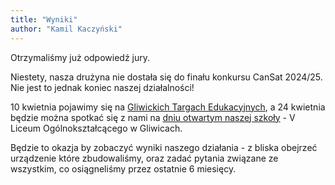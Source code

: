 ```yaml
---
title: "Wyniki"
author: "Kamil Kaczyński"
---
```


Otrzymaliśmy już odpowiedź jury.

Niestety, nasza drużyna nie dostała się do finału konkursu CanSat 2024/25. Nie jest to jednak koniec naszej działalności!

10 kwietnia pojawimy się na [Gliwickich Targach Edukacyjnych](https://www.facebook.com/gliwice.education.fair/posts/pfbid0wBqsqaFbgj18N8oE4od6beoEQ9LXisTifVKPkBg8jxDGm3Tco1tn6BKgof5N3sfUl), a 24 kwietnia będzie można spotkać się z nami na [dniu otwartym naszej szkoły](https://vlo.gliwice.pl/2025/03/18/dzien-otwarty-vlo-3/) - V Liceum Ogólnokształcącego w Gliwicach.

Będzie to okazja by zobaczyć wyniki naszego działania - z bliska obejrzeć urządzenie które zbudowaliśmy, oraz zadać pytania związane ze wszystkim, co osiągneliśmy przez ostatnie 6 miesięcy.
